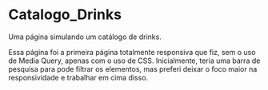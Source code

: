 # Catalogo_Drinks
Uma página simulando um catálogo de drinks.

Essa página foi a primeira página totalmente responsiva que fiz, sem o uso de Media Query, apenas com o uso de CSS. Inicialmente, teria uma barra de pesquisa para pode filtrar os elementos, mas preferi deixar o foco maior na responsividade e trabalhar em cima disso.
